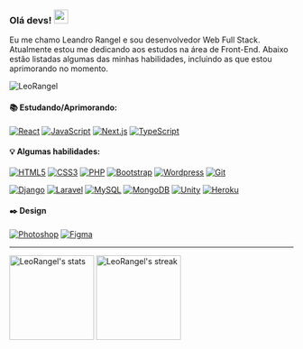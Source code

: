 ### Olá devs! <img src="https://media.giphy.com/media/hvRJCLFzcasrR4ia7z/giphy.gif" width="25px">

Eu me chamo Leandro Rangel e sou desenvolvedor Web Full Stack. Atualmente estou me dedicando aos estudos na área de Front-End. Abaixo estão listadas algumas das minhas habilidades, incluindo as que estou aprimorando no momento.

<p align="left"><img src="https://komarev.com/ghpvc/?username=LeoRangel&label=Profile%20views&color=0e75b6&style=flat" alt="LeoRangel" /></p>

#### :books: Estudando/Aprimorando:
[![React](https://img.shields.io/badge/React-20232A?style=for-the-badge&logo=react&logoColor=61DAFB)](#)
[![JavaScript](https://img.shields.io/badge/JavaScript-F7DF1E?style=for-the-badge&logo=javascript&logoColor=black)](#)
[![Next.js](https://img.shields.io/badge/next.js-000000?style=for-the-badge&logo=nextdotjs&logoColor=white)](#)
[![TypeScript](https://img.shields.io/badge/TypeScript-007ACC?style=for-the-badge&logo=typescript&logoColor=white)](#)

#### :bulb:	Algumas habilidades:
[![HTML5](https://img.shields.io/badge/HTML5-E34F26?style=for-the-badge&logo=html5&logoColor=white)](#)
[![CSS3](https://img.shields.io/badge/CSS3-1572B6?style=for-the-badge&logo=css3&logoColor=white)](#)
[![PHP](https://img.shields.io/badge/PHP-777BB4?style=for-the-badge&logo=php&logoColor=white)](#)
[![Bootstrap](https://img.shields.io/badge/Bootstrap-563D7C?style=for-the-badge&logo=bootstrap&logoColor=white)](#)
[![Wordpress](https://img.shields.io/badge/Wordpress-21759B?style=for-the-badge&logo=wordpress&logoColor=white)](#)
[![Git](https://img.shields.io/badge/Git-F05032?style=for-the-badge&logo=git&logoColor=white)](#)

[![Django](https://img.shields.io/badge/Django-092E20?style=for-the-badge&logo=django&logoColor=white)](#)
[![Laravel](https://img.shields.io/badge/Laravel-FF2D20?style=for-the-badge&logo=laravel&logoColor=white)](#)
[![MySQL](https://img.shields.io/badge/MySQL-00000F?style=for-the-badge&logo=mysql&logoColor=white)](#)
[![MongoDB](https://img.shields.io/badge/MongoDB-4EA94B?style=for-the-badge&logo=mongodb&logoColor=white)](#)
[![Unity](https://img.shields.io/badge/Unity-100000?style=for-the-badge&logo=unity&logoColor=white)](#)
[![Heroku](https://img.shields.io/badge/Heroku-430098?style=for-the-badge&logo=heroku&logoColor=white)](#)

#### :black_nib: Design
[![Photoshop](https://img.shields.io/badge/Photoshop-24205E.svg?style=for-the-badge&logo=adobe-photoshop&logoColor=white)](#)
[![Figma](https://img.shields.io/badge/Figma-F24D1D.svg?style=for-the-badge&logo=figma&logoColor=white)](#)

<!-- #### :+1: Social:

[![Linkedin Badge](https://img.shields.io/badge/LinkedIn-0077B5?style=for-the-badge&logo=linkedin&logoColor=white)](https://www.linkedin.com/in/leandro-ranggel)
<a href="mailto:leandro.mdrs06@gmail.com">
      <img alt="Leandro Rangel" src="https://img.shields.io/badge/Gmail-D14836?style=for-the-badge&logo=gmail&logoColor=white" />
</a>
[![Behance Badge](https://img.shields.io/badge/-Behance-blue?style=for-the-badge&logo=behance&logoColor=white)](https://www.behance.net/leandroranggel) -->
____

<p align="left">
	<img src="https://github-readme-stats.vercel.app/api?username=LeoRangel&show_icons=true&hide_border=true&theme=light&count_private=true" alt="LeoRangel's stats" height="150"/>
<!--       <img src="https://github-readme-stats.vercel.app/api/top-langs?username=LeoRangel&show_icons=true&locale=en&layout=compact&theme=light&hide_border=true" alt="LeoRangel's stats" height="150"/> -->
	<img alt="LeoRangel's streak" src="https://github-readme-streak-stats.herokuapp.com/?user=LeoRangel&theme=light&hide_border=true&count_private=true" height="150"/>
</p>
